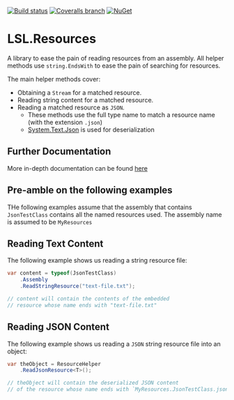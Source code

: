 [![Build status](https://img.shields.io/appveyor/ci/alunacjones/lsl-resources.svg)](https://ci.appveyor.com/project/alunacjones/lsl-resources)
[![Coveralls branch](https://img.shields.io/coverallsCoverage/github/alunacjones/LSL.Resources)](https://coveralls.io/github/alunacjones/LSL.Resources)
[![NuGet](https://img.shields.io/nuget/v/LSL.Resources.svg)](https://www.nuget.org/packages/LSL.Resources/)

# LSL.Resources

A library to ease the pain of reading resources from an assembly. All helper methods use `string.EndsWith` to ease the pain of searching for resources.

The main helper methods cover:

* Obtaining a `Stream` for a matched resource.
* Reading string content for a matched resource.
* Reading a matched resource as `JSON`.
    * These methods use the full type name to match a resource name (with the extension `.json`)
    * [System.Text.Json][1] is used for deserialization

<!-- HIDE -->
## Further Documentation

More in-depth documentation can be found [here](https://alunacjones.github.io/LSL.Resources/)

## Pre-amble on the following examples

THe following examples assume that the assembly that contains `JsonTestClass` contains all the named
resources used. The assembly name is assumed to be `MyResources`

## Reading Text Content

The following example shows us reading a string resource file:

```csharp
var content = typeof(JsonTestClass)
    .Assembly
    .ReadStringResource("text-file.txt");

// content will contain the contents of the embedded
// resource whose name ends with "text-file.txt"
```

## Reading JSON Content

The following example shows us reading a `JSON` string resource file into an object:

```csharp
var theObject = ResourceHelper
    .ReadJsonResource<T>();

// theObject will contain the deserialized JSON content
// of the resource whose name ends with `MyResources.JsonTestClass.json`
```
<!-- END:HIDE -->
[1]: https://www.nuget.org/packages/system.text.json/